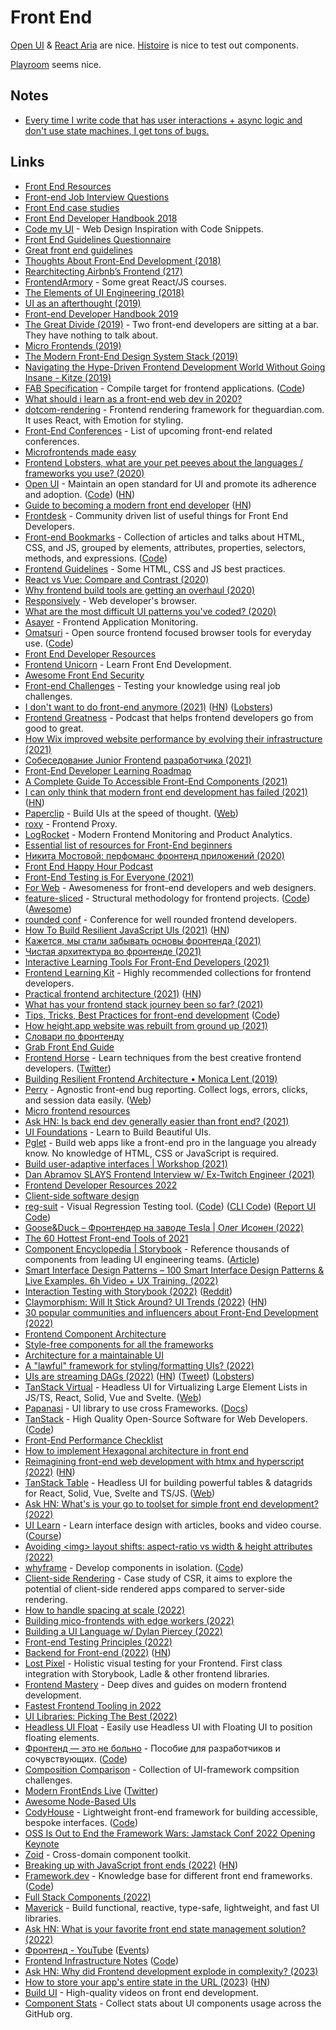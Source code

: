 # Front End

[Open UI](https://open-ui.org/) & [React Aria](https://react-spectrum.adobe.com/react-aria/) are nice. [Histoire](https://github.com/histoire-dev/histoire) is nice to test out components.

[Playroom](https://github.com/seek-oss/playroom) seems nice.

## Notes

- [Every time I write code that has user interactions + async logic and don't use state machines, I get tons of bugs.](https://twitter.com/ryanflorence/status/1397283439787741186)

## Links

- [Front End Resources](https://enboard.co/frontend/)
- [Front-end Job Interview Questions](https://github.com/h5bp/Front-end-Developer-Interview-Questions)
- [Front End case studies](https://github.com/andrew--r/frontend-case-studies)
- [Front End Developer Handbook 2018](https://frontendmasters.com/books/front-end-handbook/2018/)
- [Code my UI](https://codemyui.com) - Web Design Inspiration with Code Snippets.
- [Front End Guidelines Questionnaire](https://github.com/bradfrost/frontend-guidelines-questionnaire)
- [Great front end guidelines](https://github.com/rvolosatovs/turtlitto/blob/master/DEVELOPMENT.md#frontend-guidelines)
- [Thoughts About Front-End Development (2018)](https://reading.supply/@jim/thoughts-about-front-end-development-2WwhaP)
- [Rearchitecting Airbnb’s Frontend (217)](https://medium.com/airbnb-engineering/rearchitecting-airbnbs-frontend-5e213efc24d2)
- [FrontendArmory](https://frontarm.com/) - Some great React/JS courses.
- [The Elements of UI Engineering (2018)](https://overreacted.io/the-elements-of-ui-engineering/)
- [UI as an afterthought (2019)](https://michel.codes/blogs/ui-as-an-afterthought)
- [Front-end Developer Handbook 2019](https://frontendmasters.com/books/front-end-handbook/2019/)
- [The Great Divide (2019)](https://css-tricks.com/the-great-divide/) - Two front-end developers are sitting at a bar. They have nothing to talk about.
- [Micro Frontends (2019)](https://martinfowler.com/articles/micro-frontends.html)
- [The Modern Front-End Design System Stack (2019)](https://jxnblk.com/blog/the-modern-front-end-design-system/)
- [Navigating the Hype-Driven Frontend Development World Without Going Insane - Kitze (2019)](https://www.youtube.com/watch?v=u2WtILkz0fI)
- [FAB Specification](https://fab.dev/) - Compile target for frontend applications. ([Code](https://github.com/fab-spec/fab))
- [What should i learn as a front-end web dev in 2020?](https://www.reddit.com/r/webdev/comments/ed5aoj/what_should_i_learn_as_a_frontend_web_dev_in_2020/)
- [dotcom-rendering](https://github.com/guardian/dotcom-rendering) - Frontend rendering framework for theguardian.com. It uses React, with Emotion for styling.
- [Front-End Conferences](https://github.com/frontendfront/front-end-conferences) - List of upcoming front-end related conferences.
- [Microfrontends made easy](https://github.com/single-spa/single-spa)
- [Frontend Lobsters, what are your pet peeves about the languages / frameworks you use? (2020)](https://lobste.rs/s/7jwneg/frontend_lobsters_what_are_your_pet)
- [Open UI](https://open-ui.org) - Maintain an open standard for UI and promote its adherence and adoption. ([Code](https://github.com/WICG/open-ui)) ([HN](https://news.ycombinator.com/item?id=22731898))
- [Guide to becoming a modern front end developer](https://roadmap.sh/frontend) ([HN](https://news.ycombinator.com/item?id=22765861))
- [Frontdesk](https://github.com/miripiruni/frontdesk) - Community driven list of useful things for Front End Developers.
- [Front-end Bookmarks](https://www.frontendbookmarks.com/) - Collection of articles and talks about HTML, CSS, and JS, grouped by elements, attributes, properties, selectors, methods, and expressions. ([Code](https://github.com/matuzo/front-end-bookmarks))
- [Frontend Guidelines](https://github.com/bendc/frontend-guidelines) - Some HTML, CSS and JS best practices.
- [React vs Vue: Compare and Contrast (2020)](https://dev.to/ben/react-vs-vue-compare-and-contrast-13jp)
- [Why frontend build tools are getting an overhaul (2020)](https://www.youtube.com/watch?v=5F_k9q9HbAc)
- [Responsively](https://responsively.app/) - Web developer's browser.
- [What are the most difficult UI patterns you've coded? (2020)](https://twitter.com/TatianaTMac/status/1295833772600958976)
- [Asayer](https://asayer.io/) - Frontend Application Monitoring.
- [Omatsuri](https://omatsuri.app/) - Open source frontend focused browser tools for everyday use. ([Code](https://github.com/rtivital/omatsuri))
- [Front End Developer Resources](https://github.com/developer-resources/frontend-development)
- [Frontend Unicorn](https://www.frontendunicorn.com/) - Learn Front End Development.
- [Awesome Front End Security](https://github.com/rustcohlnikov/awesome-frontend-security)
- [Front-end Challenges](https://github.com/felipefialho/frontend-challenges) - Testing your knowledge using real job challenges.
- [I don't want to do front-end anymore (2021)](https://www.askonomm.com/blog/i-dont-want-to-do-frontend-anymore) ([HN](https://news.ycombinator.com/item?id=26071906)) ([Lobsters](https://lobste.rs/s/vxasiq/i_don_t_want_do_front_end_anymore))
- [Frontend Greatness](https://anchor.fm/frontend-greatness) - Podcast that helps frontend developers go from good to great.
- [How Wix improved website performance by evolving their infrastructure (2021)](https://web.dev/wix/)
- [Cобеседование Junior Frontend разработчика (2021)](https://www.youtube.com/watch?v=25lCunO6yDQ)
- [Front-End Developer Learning Roadmap](https://frontendmasters.com/guides/learning-roadmap/)
- [A Complete Guide To Accessible Front-End Components (2021)](https://www.smashingmagazine.com/2021/03/complete-guide-accessible-front-end-components/)
- [I can only think that modern front end development has failed (2021)](https://twitter.com/antirez/status/1378272801522597888) ([HN](https://news.ycombinator.com/item?id=26689239))
- [Paperclip](https://github.com/crcn/paperclip) - Build UIs at the speed of thought. ([Web](https://paperclip.dev/))
- [roxy](https://github.com/chronos-tachyon/roxy) - Frontend Proxy.
- [LogRocket](https://logrocket.com/) - Modern Frontend Monitoring and Product Analytics.
- [Essential list of resources for Front-End beginners](https://github.com/thedaviddias/Resources-Front-End-Beginner)
- [Никита Мостовой: перфоманс фронтенд приложений (2020)](https://www.youtube.com/watch?v=TtTtbioaPOk)
- [Front End Happy Hour Podcast](http://frontendhappyhour.com/)
- [Front-End Testing is For Everyone (2021)](https://css-tricks.com/front-end-testing-is-for-everyone/)
- [For Web](https://forweb.dev/en) - Awesomeness for front-end developers and web designers.
- [feature-sliced](https://feature-sliced.design/) - Structural methodology for frontend projects. ([Code](https://github.com/feature-sliced/documentation)) ([Awesome](https://github.com/feature-sliced/awesome))
- [rounded conf](https://www.rounded.dev/conf) - Conference for well rounded frontend developers.
- [How To Build Resilient JavaScript UIs (2021)](https://www.smashingmagazine.com/2021/08/build-resilient-javascript-ui/) ([HN](https://news.ycombinator.com/item?id=28060029))
- [Кажется, мы стали забывать основы фронтенда (2021)](https://habr.com/ru/post/569494/)
- [Чистая архитектура во фронтенде (2021)](https://bespoyasov.ru/blog/clean-architecture-on-frontend/)
- [Interactive Learning Tools For Front-End Developers (2021)](https://www.smashingmagazine.com/2021/09/interactive-learning-tools-front-end-developers/)
- [Frontend Learning Kit](https://github.com/sadanandpai/frontend-learning-kit) - Highly recommended collections for frontend developers.
- [Practical frontend architecture (2021)](https://jaredgorski.org/writing/14-practical-frontend-architecture/) ([HN](https://news.ycombinator.com/item?id=28590879))
- [What has your frontend stack journey been so far? (2021)](https://twitter.com/geddski/status/1440762195223089164)
- [Tips, Tricks, Best Practices for front-end development](https://getfrontend.tips/) ([Code](https://github.com/1milligram/frontend-tips))
- [How height.app website was rebuilt from ground up (2021)](https://twitter.com/michaelvillar/status/1445079229415239698)
- [Словари по фронтенду](https://github.com/web-standards-ru/dictionary)
- [Grab Front End Guide](https://github.com/grab/front-end-guide)
- [Frontend Horse](https://frontend.horse/) - Learn techniques from the best creative frontend developers. ([Twitter](https://twitter.com/FrontendHorse))
- [Building Resilient Frontend Architecture • Monica Lent (2019)](https://www.youtube.com/watch?v=TqfbAXCCVwE)
- [Perry](https://github.com/perry-js/perry) - Agnostic front-end bug reporting. Collect logs, errors, clicks, and session data easily. ([Web](https://perry-js.netlify.app/))
- [Micro frontend resources](https://github.com/billyjov/microfrontend-resources)
- [Ask HN: Is back end dev generally easier than front end? (2021)](https://news.ycombinator.com/item?id=29328111)
- [UI Foundations](https://www.uifoundations.com/) - Learn to Build Beautiful UIs.
- [Pglet](https://github.com/pglet/pglet) - Build web apps like a front-end pro in the language you already know. No knowledge of HTML, CSS or JavaScript is required.
- [Build user-adaptive interfaces | Workshop (2021)](https://www.youtube.com/watch?v=865olcAfwFg)
- [Dan Abramov SLAYS Frontend Interview w/ Ex-Twitch Engineer (2021)](https://www.youtube.com/watch?v=uqII0AOW1NM)
- [Frontend Developer Resources 2022](https://dev.to/nickytonline/frontend-developer-resources-2022-4cp2)
- [Client-side software design](https://github.com/crinklesio/reference-architecture)
- [reg-suit](https://reg-viz.github.io/reg-suit/) - Visual Regression Testing tool. ([Code](https://github.com/reg-viz/reg-suit)) ([CLI Code](https://github.com/reg-viz/reg-cli)) ([Report UI Code](https://github.com/reg-viz/reg-cli-report-ui))
- [Goose&Duck – Фронтендер на заводе Tesla | Олег Исонен (2022)](https://www.youtube.com/watch?v=h2pQtRSzMSc)
- [The 60 Hottest Front-end Tools of 2021](https://css-tricks.com/hottest-front-end-tools-in-2021/)
- [Component Encyclopedia | Storybook](https://storybook.js.org/showcase) - Reference thousands of components from leading UI engineering teams. ([Article](https://storybook.js.org/blog/component-encyclopedia/))
- [Smart Interface Design Patterns – 100 Smart Interface Design Patterns & Live Examples. 6h Video + UX Training. (2022)](https://smart-interface-design-patterns.com/)
- [Interaction Testing with Storybook (2022)](https://storybook.js.org/blog/interaction-testing-with-storybook/) ([Reddit](https://www.reddit.com/r/reactjs/comments/t0fe4a/storybook_interaction_testing_in_beta/))
- [Claymorphism: Will It Stick Around? UI Trends (2022)](https://www.smashingmagazine.com/2022/03/claymorphism-css-ui-design-trend/) ([HN](https://news.ycombinator.com/item?id=30852884))
- [30 popular communities and influencers about Front-End Development (2022)](https://blog.bloghound.social/30-popular-communities-and-influencers-about-front-end-development-april-2022/)
- [Frontend Component Architecture](https://gos.si/blog/frontend-component-architecture/)
- [Style-free components for all the frameworks](https://github.com/milkui/components)
- [Architecture for a maintainable UI](https://github.com/feature-driven-architecture/spec)
- [A "lawful" framework for styling/formatting UIs? (2022)](https://www.reddit.com/r/ProgrammingLanguages/comments/ugb7e8/a_lawful_framework_for_stylingformatting_uis/)
- [UIs are streaming DAGs (2022)](https://www.hytradboi.com/2022/uis-are-streaming-dags) ([HN](https://news.ycombinator.com/item?id=31217448)) ([Tweet](https://twitter.com/dustingetz/status/1520397540386091009)) ([Lobsters](https://lobste.rs/s/lawqqm/uis_are_streaming_dags))
- [TanStack Virtual](https://github.com/tanstack/virtual) - Headless UI for Virtualizing Large Element Lists in JS/TS, React, Solid, Vue and Svelte. ([Web](https://tanstack.com/virtual))
- [Papanasi](https://github.com/CKGrafico/papanasi) - UI library to use cross Frameworks. ([Docs](https://papanasi.js.org/?path=/story/documentation-introduction--page))
- [TanStack](https://tanstack.com/) - High Quality Open-Source Software for Web Developers. ([Code](https://github.com/TanStack/tanstack.com))
- [Front-End Performance Checklist](https://github.com/thedaviddias/Front-End-Performance-Checklist)
- [How to implement Hexagonal architecture in front end](https://github.com/juanm4/hexagonal-architecture-frontend)
- [Reimagining front-end web development with htmx and hyperscript (2022)](https://nomadiq.hashnode.dev/reimagining-front-end-web-development-with-htmx-and-hyperscript) ([HN](https://news.ycombinator.com/item?id=31949621))
- [TanStack Table](https://github.com/TanStack/table) - Headless UI for building powerful tables & datagrids for React, Solid, Vue, Svelte and TS/JS. ([Web](https://tanstack.com/table/v8))
- [Ask HN: What's is your go to toolset for simple front end development? (2022)](https://news.ycombinator.com/item?id=32011439)
- [UI Learn](https://uilearn.com/) - Learn interface design with articles, books and video course. ([Course](https://uilearn.com/free-course/))
- [Avoiding \<img\> layout shifts: aspect-ratio vs width & height attributes (2022)](https://jakearchibald.com/2022/img-aspect-ratio/)
- [whyframe](https://whyframe.dev/) - Develop components in isolation. ([Code](https://github.com/bluwy/whyframe))
- [Client-side Rendering](https://github.com/theninthsky/client-side-rendering) - Case study of CSR, it aims to explore the potential of client-side rendered apps compared to server-side rendering.
- [How to handle spacing at scale (2022)](https://medium.com/creating-totallymoney/how-to-handle-spacing-at-scale-307e8e838da)
- [Building mico-frontends with edge workers (2022)](https://www.youtube.com/watch?v=VR9vyOtMtnI)
- [Building a UI Language w/ Dylan Piercey (2022)](https://www.youtube.com/watch?v=W9wfkP21c80)
- [Front-end Testing Principles (2022)](https://itnext.io/front-end-testing-principles-c4a3b51aa7e5)
- [Backend for Front-end (2022)](https://blog.frankel.ch/backend-for-frontend/) ([HN](https://news.ycombinator.com/item?id=32919425))
- [Lost Pixel](https://github.com/lost-pixel/lost-pixel) - Holistic visual testing for your Frontend. First class integration with Storybook, Ladle & other frontend libraries.
- [Frontend Mastery](https://frontendmastery.com/) - Deep dives and guides on modern frontend development.
- [Fastest Frontend Tooling in 2022](https://cpojer.net/posts/fastest-frontend-tooling-in-2022)
- [UI Libraries: Picking The Best (2022)](https://www.youtube.com/watch?v=CQuTF-bkOgc)
- [Headless UI Float](https://github.com/ycs77/headlessui-float) - Easily use Headless UI with Floating UI to position floating elements.
- [Фронтенд — это не больно](https://bespoyasov.ru/front-not-pain/) - Пособие для разработчиков и сочувствующих. ([Code](https://github.com/bespoyasov/front-not-pain))
- [Composition Comparison](https://github.com/TyOverby/composition-comparison) - Collection of UI-framework compsition challenges.
- [Modern FrontEnds Live](https://www.modernfrontends.live/) ([Twitter](https://twitter.com/ModernFrontends))
- [Awesome Node-Based UIs](https://github.com/wbkd/awesome-node-based-uis)
- [CodyHouse](https://codyhouse.co/) - Lightweight front-end framework for building accessible, bespoke interfaces. ([Code](https://github.com/CodyHouse/codyhouse-framework))
- [OSS Is Out to End the Framework Wars: Jamstack Conf 2022 Opening Keynote](https://www.youtube.com/watch?v=bPTZmUR7z90)
- [Zoid](https://github.com/krakenjs/zoid) - Cross-domain component toolkit.
- [Breaking up with JavaScript front ends (2022)](http://triskweline.de/unpoly-rugb/#/) ([HN](https://news.ycombinator.com/item?id=33934580))
- [Framework.dev](https://framework.dev/) - Knowledge base for different front end frameworks. ([Code](https://github.com/thisdot/framework.dev))
- [Full Stack Components (2022)](https://www.epicweb.dev/full-stack-components)
- [Maverick](https://github.com/maverick-js/maverick) - Build functional, reactive, type-safe, lightweight, and fast UI libraries.
- [Ask HN: What is your favorite front end state management solution? (2022)](https://news.ycombinator.com/item?id=34130767)
- [Фронтенд - YouTube](https://www.youtube.com/@user-kd6bu2qj1v/videos) ([Events](https://github.com/Semigradsky/events))
- [Frontend Infrastructure Notes](https://www.iamtk.co/frontend-infrastructure) ([Code](https://github.com/imteekay/frontend-infrastructure))
- [Ask HN: Why did Frontend development explode in complexity? (2023)](https://news.ycombinator.com/item?id=34218003)
- [How to store your app's entire state in the URL (2023)](https://www.scottantipa.com/store-app-state-in-urls) ([HN](https://news.ycombinator.com/item?id=34312546))
- [Build UI](https://buildui.com/) - High-quality videos on front end development.
- [Component Stats](https://github.com/Jimdo/components-stats) - Collect stats about UI components usage across the GitHub org.
